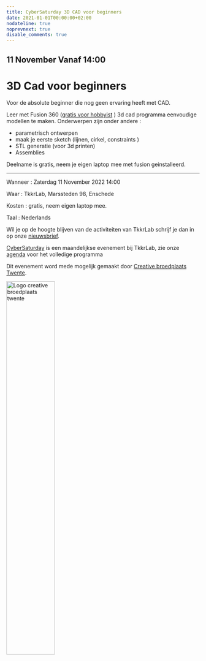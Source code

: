 ```yaml
---
title: CyberSaturday 3D CAD voor beginners
date: 2021-01-01T00:00:00+02:00
nodateline: true
noprevnext: true
disable_comments: true
---
```


## 11 November Vanaf 14:00 ##

# 3D Cad voor beginners

Voor de absolute beginner die nog geen ervaring heeft met CAD.

Leer met Fusion 360 ([gratis voor hobbyist](https://www.autodesk.com/products/fusion-360/personal) ) 3d cad programma eenvoudige modellen te maken. Onderwerpen zijn onder andere :

 * parametrisch ontwerpen
 * maak je eerste sketch (lijnen, cirkel, constraints )
 * STL generatie (voor 3d printen)
 * Assemblies

 Deelname is gratis, neem je eigen laptop mee met fusion geinstalleerd. 

<hr>
Wanneer : Zaterdag 11 November 2022 14:00

Waar : TkkrLab, Marssteden 98, Enschede

Kosten : gratis, neem eigen laptop mee.

Taal : Nederlands

Wil je op de hoogte blijven van de activiteiten van TkkrLab schrijf je dan in op onze [nieuwsbrief](http://eepurl.com/gLxrLD).


[CyberSaturday](/cybersaturdays/cybersaturday/) is een maandelijkse evenement bij TkkrLab, zie onze [agenda](/agenda/) voor het volledige programma

Dit evenement word mede mogelijk gemaakt door [Creative broedplaats Twente](http://www.creatievebroedplaatsentwente.nl/).

<img width=50% src="/images/Logo-Creatieve-Broedplaatsen-Twente.jpg"  alt="Logo creative broedplaats twente">